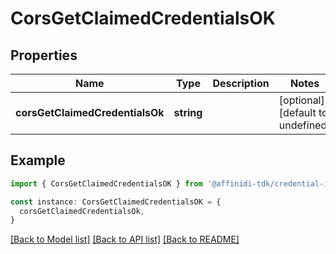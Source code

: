 # CorsGetClaimedCredentialsOK

## Properties

| Name                            | Type       | Description | Notes                             |
| ------------------------------- | ---------- | ----------- | --------------------------------- |
| **corsGetClaimedCredentialsOk** | **string** |             | [optional] [default to undefined] |

## Example

```typescript
import { CorsGetClaimedCredentialsOK } from '@affinidi-tdk/credential-issuance-client'

const instance: CorsGetClaimedCredentialsOK = {
  corsGetClaimedCredentialsOk,
}
```

[[Back to Model list]](../README.md#documentation-for-models) [[Back to API list]](../README.md#documentation-for-api-endpoints) [[Back to README]](../README.md)
